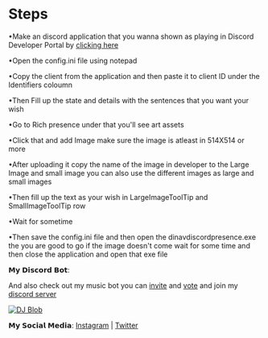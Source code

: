 # Steps

•Make an discord application that you wanna shown as playing in Discord Developer Portal by [clicking here](https://discord.com/developers/applications)

•Open the config.ini file using notepad 

•Copy the client from the application and then paste it to client ID under the Identifiers coloumn 

•Then Fill up the state and details with the sentences that you want your wish 

•Go to Rich presence under that you'll see art assets 

•Click that and add Image make sure the image is atleast in 514X514 or more 

•After uploading it copy the name of the image in developer to the Large Image and small image you can also use the different images as large and small images 

•Then fill up the text as your wish in LargeImageToolTip and SmallImageToolTip row 

•Wait for sometime 

•Then save the config.ini file and then open the dinavdiscordpresence.exe the you are good to go if the image doesn't come wait for some time and then close the application and open that exe file 

𝗠𝘆 𝗗𝗶𝘀𝗰𝗼𝗿𝗱 𝗕𝗼𝘁:

And also check out my music bot you can [invite](https://discord.com/oauth2/authorize?client_id=786209866946838528&permissions=36732224&scope=bot) and [vote](https://top.gg/bot/786209866946838528/vote) and join my [discord server](https://discord.gg/RWSEj6JrjJ)


<a href="https://top.gg/bot/786209866946838528">
    <img src="https://top.gg/api/widget/786209866946838528.svg" alt="DJ Blob" />
</a>

𝗠𝘆 𝗦𝗼𝗰𝗶𝗮𝗹 𝗠𝗲𝗱𝗶𝗮:
[Instagram](https://www.instagram.com/dinav_69/) | [Twitter](https://twitter.com/Dinav69)
